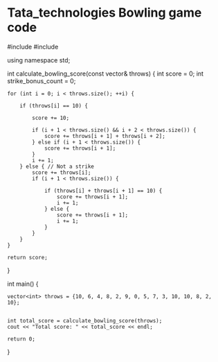 # Tata_technologies Bowling game code

#include <iostream>
#include <vector>

using namespace std;

int calculate_bowling_score(const vector<int>& throws) {
    int score = 0;
    int strike_bonus_count = 0;

    
    for (int i = 0; i < throws.size(); ++i) {
       
        if (throws[i] == 10) {
           
            score += 10;
           
            if (i + 1 < throws.size() && i + 2 < throws.size()) {
                score += throws[i + 1] + throws[i + 2];
            } else if (i + 1 < throws.size()) {
                score += throws[i + 1];
            }
            i += 1;  
        } else { // Not a strike
            score += throws[i];
            if (i + 1 < throws.size()) {
               
                if (throws[i] + throws[i + 1] == 10) {
                    score += throws[i + 1];
                    i += 1;  
                } else {
                    score += throws[i + 1];
                    i += 1;
                }
            }
        }
    }

    return score;
}

int main() {
   
    vector<int> throws = {10, 6, 4, 8, 2, 9, 0, 5, 7, 3, 10, 10, 8, 2, 10};

   
    int total_score = calculate_bowling_score(throws);
    cout << "Total score: " << total_score << endl;

    return 0;
}
